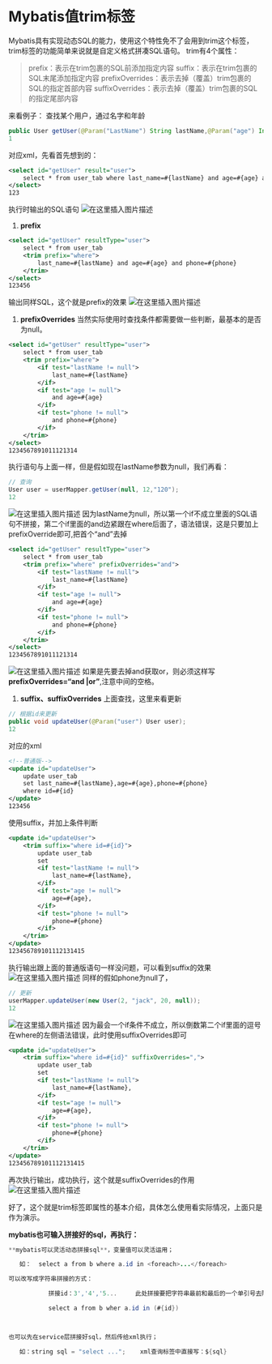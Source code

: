 # Mybatis值trim标签

   Mybatis具有实现动态SQL的能力，使用这个特性免不了会用到trim这个标签，trim标签的功能简单来说就是自定义格式拼凑SQL语句。
        trim有4个属性：

> prefix：表示在trim包裹的SQL前添加指定内容
> suffix：表示在trim包裹的SQL末尾添加指定内容
> prefixOverrides：表示去掉（覆盖）trim包裹的SQL的指定首部内容
> suffixOverrides：表示去掉（覆盖）trim包裹的SQL的指定尾部内容

来看例子：
查找某个用户，通过名字和年龄

```java
public User getUser(@Param("LastName") String lastName,@Param("age") Integer age,@Param("phone") String phone);
1
```

对应xml，先看首先想到的：

```xml
<select id="getUser" result="user">
	select * from user_tab where last_name=#{lastName} and age=#{age} and phone=#{phone}
</select>
123
```

执行时输出的SQL语句
![在这里插入图片描述](https://img-blog.csdnimg.cn/20181211220455409.png)

1. **prefix**

```xml
<select id="getUser" resultType="user">
	select * from user_tab 
	<trim prefix="where">
		last_name=#{lastName} and age=#{age} and phone=#{phone}
	</trim>
</select>
123456
```

输出同样SQL，这个就是prefix的效果
![在这里插入图片描述](https://img-blog.csdnimg.cn/20181211220502544.png)

1. **prefixOverrides**
   当然实际使用时查找条件都需要做一些判断，最基本的是否为null。

```xml
<select id="getUser" resultType="user">
	select * from user_tab 
	<trim prefix="where">
		<if test="lastName != null">
			last_name=#{lastName}
		</if>
		<if test="age != null">
			and age=#{age}
		</if>
		<if test="phone != null">
			and phone=#{phone}
		</if>
	</trim>
</select>
1234567891011121314
```

执行语句与上面一样，但是假如现在lastName参数为null，我们再看：

```java
// 查询
User user = userMapper.getUser(null, 12,"120");
12
```

![在这里插入图片描述](https://img-blog.csdnimg.cn/201812112215159.png)
因为lastName为null，所以第一个if不成立里面的SQL语句不拼接，第二个if里面的and边紧跟在where后面了，语法错误，这是只要加上prefixOverride即可,把首个“and”去掉

```xml
<select id="getUser" resultType="user">
	select * from user_tab 
	<trim prefix="where" prefixOverrides="and">
		<if test="lastName != null">
			last_name=#{lastName}
		</if>
		<if test="age != null">
			and age=#{age}
		</if>
		<if test="phone != null">
			and phone=#{phone}
		</if>
	</trim>
</select>
1234567891011121314
```

![在这里插入图片描述](https://img-blog.csdnimg.cn/2018121122185231.png)
如果是先要去掉and获取or，则必须这样写**prefixOverrides=“and |or”**,注意中间的空格。

1. **suffix、suffixOverrides**
   上面查找，这里来看更新

```java
// 根据id来更新
public void updateUser(@Param("user") User user);
12
```

对应的xml

```xml
<!--普通版-->
<update id="updateUser">
	update user_tab
	set last_name=#{lastName},age=#{age},phone=#{phone}
	where id=#{id}
</update>
123456
```

使用suffix，并加上条件判断

```xml
<update id="updateUser">
	<trim suffix="where id=#{id}">
		update user_tab
		set
		<if test="lastName != null">
			last_name=#{lastName},
		</if>
		<if test="age != null">
			age=#{age},
		</if>
		<if test="phone != null">
			phone=#{phone}
		</if> 
	</trim>
</update>
123456789101112131415
```

执行输出跟上面的普通版语句一样没问题，可以看到suffix的效果
![在这里插入图片描述](https://img-blog.csdnimg.cn/20181211223143532.png)
同样的假如phone为null了，

```java
// 更新
userMapper.updateUser(new User(2, "jack", 20, null));
12
```

![在这里插入图片描述](https://img-blog.csdnimg.cn/20181211223736266.png)
因为最会一个if条件不成立，所以倒数第二个if里面的逗号在where的左侧语法错误，此时使用suffixOverrides即可

```xml
<update id="updateUser">
	<trim suffix="where id=#{id}" suffixOverrides=",">
		update user_tab
		set
		<if test="lastName != null">
			last_name=#{lastName},
		</if>
		<if test="age != null">
			age=#{age},
		</if>
		<if test="phone != null">
			phone=#{phone}
		</if> 
	</trim>
</update>
123456789101112131415
```

再次执行输出，成功执行，这个就是suffixOverrides的作用
![在这里插入图片描述](https://img-blog.csdnimg.cn/20181211224104682.png)

好了，这个就是trim标签即属性的基本介绍，具体怎么使用看实际情况，上面只是作为演示。



**mybatis也可输入拼接好的sql，再执行：**

```java
**mybatis可以灵活动态拼接sql**，变量值可以灵活运用；

​	如：  select a from b where a.id in <foreach>...</foreach>

可以改写成字符串拼接的方式： 

​			拼接id：3','4','5...     此处拼接要把字符串最前和最后的一个单引号去除，因为，mybatis解析#{}的时候，会自动给它在外围拼接上单引号；

​			select a from b wher a.id in (#{id})



也可以先在service层拼接好sql，然后传给xml执行；

​	如：string sql = "select ...";    xml查询标签中直接写：${sql}
```

